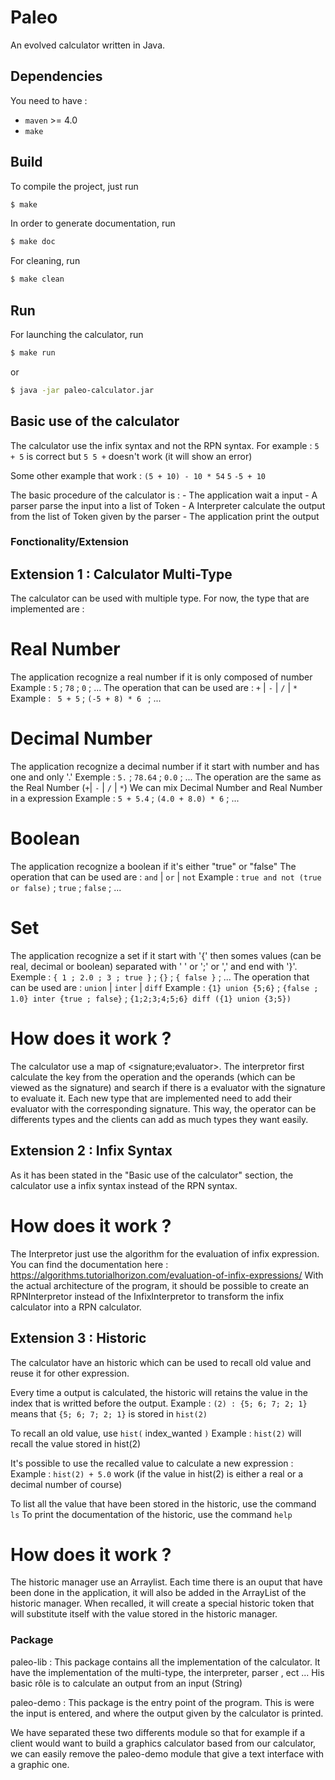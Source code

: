 # Paleo

An evolved calculator written in Java.

## Dependencies

You need to have :

* `maven` >= 4.0
* `make`
 
## Build

To compile the project, just run

```zsh
$ make
```

In order to generate documentation, run

```zsh
$ make doc
```

For cleaning, run

```zsh
$ make clean
```

## Run

For launching the calculator, run

```zsh
$ make run
```

or

```zsh
$ java -jar paleo-calculator.jar
```

## Basic use of the calculator

The calculator use the infix syntax and not the RPN syntax.
For example : 
` 5 + 5 ` is correct but
` 5 5 + ` doesn't work (it will show an error) 

Some other example that work :
` (5 + 10) - 10 * 54 `
` 5 `
` -5 + 10 `

The basic procedure of the calculator is :
	- The application wait a input
	- A parser parse the input into a list of Token 
	- A Interpreter calculate the output from the list of Token given by the parser
	- The application print the output

### Fonctionality/Extension 
## Extension 1 : Calculator Multi-Type

The calculator can be used with multiple type. 
For now, the type that are implemented are :

# Real Number 

The application recognize a real number if it is only composed of number
Example : `5` ; `78` ; `0` ; ...
The operation that can be used are : `+` | `-` | `/` | `*`
Example : ` 5 + 5` ; `(-5 + 8) * 6 ` ; ...

# Decimal Number 

The application recognize a decimal number if it start with number and has one and only '.'
Exemple : `5.` ; `78.64` ; `0.0` ; ...
The operation are the same as the Real Number (`+`| `-` | `/` | `*`)
We can mix Decimal Number and Real Number in a expression
Example : ` 5 + 5.4 ` ; ` (4.0 + 8.0) * 6 ` ; ...


# Boolean 

The application recognize a boolean if it's either "true" or "false"
The operation that can be used are : `and` | `or` | `not`
Example : ` true and not (true or false) ` ; ` true ` ; ` false ` ; ...

# Set

The application recognize a set if it start with '{' then somes values 
(can be real, decimal or boolean) separated with ' ' or ';' or ',' and end with '}'.
Exemple : ` { 1 ; 2.0 ; 3 ; true } ` ; `{}` ; `{ false }` ; ...
The operation that can be used are : `union` | `inter` | `diff`
Example : `{1} union {5;6}` ; `{false ; 1.0} inter {true ; false}` ; `{1;2;3;4;5;6} diff ({1} union {3;5})`

# How does it work ?

The calculator use a map of <signature;evaluator>. The interpretor first calculate the key from the operation and 
the operands (which can be viewed as the signature) and search if there is a evaluator with the signature to evaluate it.
Each new type that are implemented need to add their evaluator with the corresponding signature. 
This way, the operator can be differents types and the clients can add as much types they want easily.

## Extension 2 : Infix Syntax 

As it has been stated in the "Basic use of the calculator" section, the calculator use a infix syntax instead of
the RPN syntax.

# How does it work ?

The Interpretor just use the algorithm for the evaluation of infix expression. 
You can find the documentation here : https://algorithms.tutorialhorizon.com/evaluation-of-infix-expressions/ 
With the actual architecture of the program, it should be possible to create an RPNInterpretor instead of the 
InfixInterpretor to transform the infix calculator into a RPN calculator.

## Extension 3 : Historic

The calculator have an historic which can be used to recall old value and reuse it for other expression.

Every time a output is calculated, the historic will retains the value in the index that is writted before the output.
Example : `(2) : {5; 6; 7; 2; 1}` means that `{5; 6; 7; 2; 1}` is stored in `hist(2)`

To recall an old value, use `hist(` index_wanted `)`
Example : `hist(2)` will recall the value stored in hist(2)

It's possible to use the recalled value to calculate a new expression :
Example : `hist(2) + 5.0` work (if the value in hist(2) is either a real or a decimal number of course) 
 
To list all the value that have been stored in the historic, use the command `ls`
To print the documentation of the historic, use the command `help`

# How does it work ?

The historic manager use an Arraylist. Each time there is an ouput that have been done in the application, it will also be added
in the ArrayList of the historic manager. When recalled, it will create a special historic token that will substitute itself with
the value stored in the historic manager.

### Package 
paleo-lib : This package contains all the implementation of the calculator. It have the implementation of the multi-type,
the interpreter, parser , ect ... His basic rôle is to calculate an output from an input (String) 

paleo-demo : This package is the entry point of the program. This is were the input is entered, and where the output given by
the calculator is printed.

We have separated these two differents module so that for example if a client would want to build a graphics calculator based 
from our calculator, we can easily remove the paleo-demo module that give a text interface with a graphic one. 







